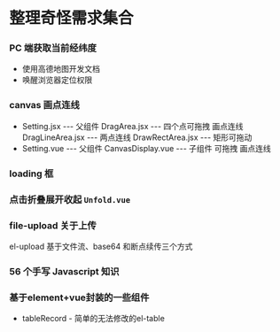 # 整理奇怪需求集合

### PC 端获取当前经纬度

- 使用高德地图开发文档
- 唤醒浏览器定位权限

### canvas 画点连线

- Setting.jsx --- 父组件
  DragArea.jsx --- 四个点可拖拽 画点连线
  DragLineArea.jsx --- 两点连线
  DrawRectArea.jsx --- 矩形可拖动
- Setting.vue --- 父组件
  CanvasDisplay.vue --- 子组件 可拖拽 画点连线

### loading 框

### 点击折叠展开收起 `Unfold.vue`

### file-upload 关于上传

el-upload 基于文件流、base64 和断点续传三个方式

### 56 个手写 Javascript 知识

### 基于element+vue封装的一些组件

- tableRecord - 简单的无法修改的el-table

